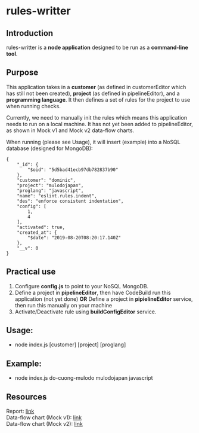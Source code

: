 # rules-writter

## Introduction
rules-writter is a **node application** designed to be run as a **command-line tool**.

## Purpose
This application takes in a **customer** (as defined in customerEditor which has still not been created), **project** (as defined in pipelineEditor), and a **programming language**.
It then defines a set of rules for the project to use when running checks.

Currently, we need to manually init the rules which means this application needs to run on a local machine. It has not yet been added to pipelineEditor, as shown in Mock v1 and Mock v2 data-flow charts.

When running (please see Usage), it will insert (example) into a NoSQL database (designed for MongoDB):
```
{
    "_id": {
        "$oid": "5d5bad41ecb97db782837b90"
    },
    "customer": "dominic",
    "project": "mulodojapan",
    "proglang": "javascript",
    "name": "eslint.rules.indent",
    "des": "enforce consistent indentation",
    "config": [
        1,
        4
    ],
    "activated": true,
    "created_at": {
        "$date": "2019-08-20T08:20:17.140Z"
    },
    "__v": 0
}
```

## Practical use
1. Configure **config.js** to point to your NoSQL MongoDB.
2. Define a project in **pipelineEditor**, then have CodeBuild run this application (not yet done) **OR** Define a project in **pipielineEditor** service, then run this manually on your machine
3. Activate/Deactivate rule using **buildConfigEditor** service.

## Usage:
- node index.js [customer] [project] [proglang]

## Example:
- node index.js do-cuong-mulodo mulodojapan javascript

## Resources
Report: [link](https://drive.google.com/open?id=18L_BjK9nowfHfi2ahACJn1WImLfqN0Ur1ajtGu0mzKM)
<br>
Data-flow chart (Mock v1): [link](https://www.draw.io/#G18ELoKoZrlJEpBrpnq2yvpiAbpAMcTSRn)
<br>
Data-flow chart (Mock v2): [link](https://drive.google.com/file/d/1zYLtaYyKWOaLcLdAh16S4oM8cmoQV9v6/view?usp=sharing)
<br>
